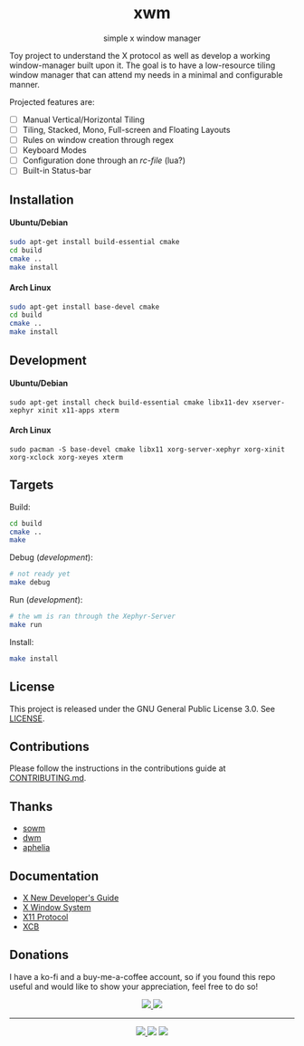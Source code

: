 <h1 align="center">xwm</h1>
<p align="center">
  simple x window manager
</p>

<!-- ![X-Protocol](.github/assets/xwm.png) -->

Toy project to understand the X protocol as well as develop a working window-manager 
built upon it. The goal is to have a low-resource tiling window manager that can attend my needs 
in a minimal and configurable manner. 

Projected features are: 

- [ ] Manual Vertical/Horizontal Tiling 
- [ ] Tiling, Stacked, Mono, Full-screen and Floating Layouts
- [ ] Rules on window creation through regex
- [ ] Keyboard Modes
- [ ] Configuration done through an *rc-file* (lua?)
- [ ] Built-in Status-bar

## Installation
#### Ubuntu/Debian
```sh
sudo apt-get install build-essential cmake
cd build 
cmake .. 
make install
```

#### Arch Linux
```sh
sudo apt-get install base-devel cmake
cd build 
cmake .. 
make install
```

## Development

#### Ubuntu/Debian
```
sudo apt-get install check build-essential cmake libx11-dev xserver-xephyr xinit x11-apps xterm
```

#### Arch Linux
```
sudo pacman -S base-devel cmake libx11 xorg-server-xephyr xorg-xinit xorg-xclock xorg-xeyes xterm
```

## Targets
Build: 
```sh 
cd build 
cmake ..
make
```

Debug (*development*):
```sh
# not ready yet
make debug
```

Run (*development*):
```sh
# the wm is ran through the Xephyr-Server
make run
```

Install:
```sh
make install
```

## License
This project is released under the GNU General Public License 3.0. See [LICENSE](LICENSE).

## Contributions
Please follow the instructions in the contributions guide at [CONTRIBUTING.md](CONTRIBUTING.md).

## Thanks
- [sowm](https://github.com/dylanaraps/sowm)
- [dwm](https://dwm.suckless.org/tutorial/)
- [aphelia](https://github.com/vardy/aphelia)

## Documentation
- [X New Developer's Guide](https://x.org/wiki/guide/concepts/)
- [X Window System](https://x.org/releases/current/doc/libX11/libX11/libX11.html#Overview_of_the_X_Window_System)
- [X11 Protocol](https://x.org/releases/current/doc/xproto/x11protocol.html#Protocol_Formats)
- [XCB](https://xcb.freedesktop.org/tutorial/)

## Donations
I have a ko-fi and a buy-me-a-coffee account, so if you found this repo useful and would like to show your appreciation, feel free to do so!

<p align="center">
<a href="https://ko-fi.com/duclos">
<img src="https://img.shields.io/badge/donation-ko--fi-red.svg">
</a>

<a href="https://www.buymeacoffee.com/danielduclos">
<img src="https://img.shields.io/badge/donation-buy--me--coffee-green.svg">
</a>

</p>

---
<p align="center">
<a href="https://github.com/duclos-cavalcanti/templates/LICENSE">
  <img src="https://img.shields.io/badge/license-GPL3-green.svg" />
</a>
<a>
  <img src="https://img.shields.io/github/languages/code-size/duclos-cavalcanti/rwm.svg" />
</a>
<a>
  <img src="https://img.shields.io/github/commit-activity/m/duclos-cavalcanti/rwm.svg" />
</a>
